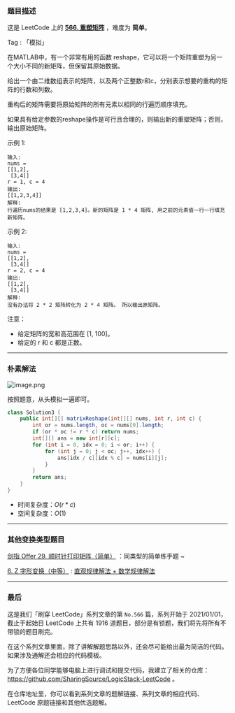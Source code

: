 ### 题目描述

这是 LeetCode 上的 **[566. 重塑矩阵](https://leetcode-cn.com/problems/reshape-the-matrix/solution/jian-dan-ti-zhong-quan-chu-ji-ke-yi-kan-79gv5/)** ，难度为 **简单**。

Tag : 「模拟」




在MATLAB中，有一个非常有用的函数 reshape，它可以将一个矩阵重塑为另一个大小不同的新矩阵，但保留其原始数据。

给出一个由二维数组表示的矩阵，以及两个正整数r和c，分别表示想要的重构的矩阵的行数和列数。

重构后的矩阵需要将原始矩阵的所有元素以相同的行遍历顺序填充。

如果具有给定参数的reshape操作是可行且合理的，则输出新的重塑矩阵；否则，输出原始矩阵。

示例 1:
```
输入: 
nums = 
[[1,2],
 [3,4]]
r = 1, c = 4
输出: 
[[1,2,3,4]]
解释:
行遍历nums的结果是 [1,2,3,4]。新的矩阵是 1 * 4 矩阵, 用之前的元素值一行一行填充新矩阵。
```
示例 2:
```
输入: 
nums = 
[[1,2],
 [3,4]]
r = 2, c = 4
输出: 
[[1,2],
 [3,4]]
解释:
没有办法将 2 * 2 矩阵转化为 2 * 4 矩阵。 所以输出原矩阵。
```
注意：
* 给定矩阵的宽和高范围在 [1, 100]。
* 给定的 r 和 c 都是正数。

---

### 朴素解法

![image.png](https://pic.leetcode-cn.com/1613526712-tligtz-image.png)

按照题意，从头模拟一遍即可。

```java
class Solution3 {
    public int[][] matrixReshape(int[][] nums, int r, int c) {
        int or = nums.length, oc = nums[0].length;
        if (or * oc != r * c) return nums;
        int[][] ans = new int[r][c];
        for (int i = 0, idx = 0; i < or; i++) {
            for (int j = 0; j < oc; j++, idx++) {
                ans[idx / c][idx % c] = nums[i][j];
            }
        }
        return ans;
    }
}
```
* 时间复杂度：$O(r * c)$
* 空间复杂度：$O(1)$

***

### 其他变换类型题目

[剑指 Offer 29. 顺时针打印矩阵（简单）](https://leetcode-cn.com/problems/shun-shi-zhen-da-yin-ju-zhen-lcof/) ：同类型的简单练手题 ~ 

[6. Z 字形变换（中等）](https://leetcode-cn.com/problems/zigzag-conversion/) : [直观规律解法 + 数学规律解法](https://leetcode-cn.com/problems/zigzag-conversion/solution/shua-chuan-lc-zhi-guan-gui-lu-jie-fa-shu-8226/)


---

### 最后

这是我们「刷穿 LeetCode」系列文章的第 `No.566` 篇，系列开始于 2021/01/01，截止于起始日 LeetCode 上共有 1916 道题目，部分是有锁题，我们将先将所有不带锁的题目刷完。

在这个系列文章里面，除了讲解解题思路以外，还会尽可能给出最为简洁的代码。如果涉及通解还会相应的代码模板。

为了方便各位同学能够电脑上进行调试和提交代码，我建立了相关的仓库：https://github.com/SharingSource/LogicStack-LeetCode 。

在仓库地址里，你可以看到系列文章的题解链接、系列文章的相应代码、LeetCode 原题链接和其他优选题解。

